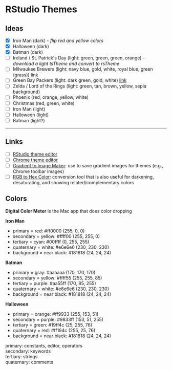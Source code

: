 # RStudio Themes

## Ideas

- [x] Iron Man (dark) - *flip red and yellow colors*
- [x] Halloween (dark)
- [x] Batman (dark)
- [ ] Ireland / St. Patrick's Day (light: green, green, green, orange) - *download a light tsTheme and convert to rsTheme*
- [ ] Milwaukee Brewers (light: navy blue, gold, white, royal blue, green (grass)) [link](https://sportsfancovers.com/mlb-team-colors/milwaukee-brewers-team-colors/)
- [ ] Green Bay Packers (light: dark green, gold, white) [link](https://sportsfancovers.com/nfl-team-colors/green-bay-packers-team-colors/)
- [ ] Zelda / Lord of the Rings (light: green, tan, brown, yellow, sepia background)
- [ ] Phoenix (red, orange, yellow, white)
- [ ] Christmas (red, green, white)
- [ ] Iron Man (light)
- [ ] Halloween (light)
- [ ] Batman (light?)

---

## Links

- [ ] [RStudio theme editor](https://tmtheme-editor.herokuapp.com/#!/editor/theme/Monokai)
- [ ] [Chrome theme editor](https://www.themebeta.com/chrome-theme-creator-online.html)
- [ ] [Gradient to Image Maker](https://angrytools.com/gradient/image/): use to save gradient images for themes (e.g., Chrome toolbar images)
- [ ] [RGB to Hex Color](https://www.rgbtohex.net/rgb/): conversion tool that is also useful for darkening, desaturating, and showing related/complementary colors

## Colors

**Digital Color Meter** is the Mac app that does color dropping

**Iron Man**
* primary = red: #ff0000 (255, 0, 0)
* secondary = yellow: #ffff00 (255, 255, 0)
* tertiary = cyan: #00ffff (0, 255, 255)
* quaternary = white: #e6e6e6 (230, 230, 230)
* background = near black: #181818 (24, 24, 24)

**Batman**
* primary = gray: #aaaaaa (170, 170, 170)
* secondary = yellow: #ffff55 (255, 255, 85)
* tertiary = purple: #aa55ff (170, 85, 255)
* quaternary = white: #e6e6e6 (230, 230, 230)
* background = near black: #181818 (24, 24, 24)

**Halloween**
* primary = orange: #ff9933 (255, 153, 51)
* secondary = purple: #9833ff (153, 51, 255)
* tertiary = green: #19ff4c (25, 255, 76)
* quaternary = red: #ff194c (255, 25, 76)
* background = near black: #181818 (24, 24, 24)

primary: constants, editor, operators  
secondary: keywords  
tertiary: strings  
quaternary: comments  
